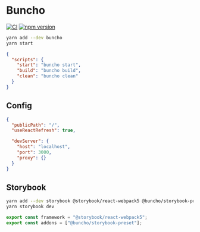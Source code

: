 # Buncho

[![CI](https://github.com/neetly/buncho/actions/workflows/ci.yml/badge.svg)](https://github.com/neetly/buncho/actions/workflows/ci.yml)
[![npm version](https://img.shields.io/npm/v/buncho)](https://www.npmjs.com/package/buncho)

```sh
yarn add --dev buncho
yarn start
```

```json
{
  "scripts": {
    "start": "buncho start",
    "build": "buncho build",
    "clean": "buncho clean"
  }
}
```

## Config

```json
{
  "publicPath": "/",
  "useReactRefresh": true,

  "devServer": {
    "host": "localhost",
    "port": 3000,
    "proxy": {}
  }
}
```

## Storybook

```sh
yarn add --dev storybook @storybook/react-webpack5 @buncho/storybook-preset
yarn storybook dev
```

```ts
export const framework = "@storybook/react-webpack5";
export const addons = ["@buncho/storybook-preset"];
```
